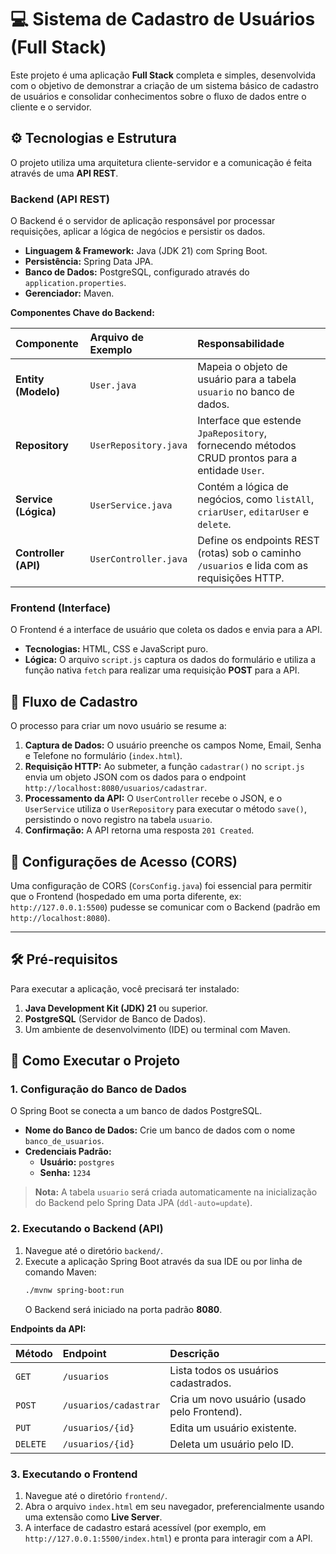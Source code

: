 # 💻 Sistema de Cadastro de Usuários (Full Stack)

Este projeto é uma aplicação **Full Stack** completa e simples, desenvolvida com o objetivo de demonstrar a criação de um sistema básico de cadastro de usuários e consolidar conhecimentos sobre o fluxo de dados entre o cliente e o servidor.

## ⚙️ Tecnologias e Estrutura

O projeto utiliza uma arquitetura cliente-servidor e a comunicação é feita através de uma **API REST**.

### Backend (API REST)

O Backend é o servidor de aplicação responsável por processar requisições, aplicar a lógica de negócios e persistir os dados.

* **Linguagem & Framework:** Java (JDK 21) com Spring Boot.
* **Persistência:** Spring Data JPA.
* **Banco de Dados:** PostgreSQL, configurado através do `application.properties`.
* **Gerenciador:** Maven.

**Componentes Chave do Backend:**

| Componente | Arquivo de Exemplo | Responsabilidade |
| :--- | :--- | :--- |
| **Entity (Modelo)** | `User.java` | Mapeia o objeto de usuário para a tabela `usuario` no banco de dados. |
| **Repository** | `UserRepository.java` | Interface que estende `JpaRepository`, fornecendo métodos CRUD prontos para a entidade `User`. |
| **Service (Lógica)** | `UserService.java` | Contém a lógica de negócios, como `listAll`, `criarUser`, `editarUser` e `delete`. |
| **Controller (API)** | `UserController.java` | Define os endpoints REST (rotas) sob o caminho `/usuarios` e lida com as requisições HTTP. |

### Frontend (Interface)

O Frontend é a interface de usuário que coleta os dados e envia para a API.

* **Tecnologias:** HTML, CSS e JavaScript puro.
* **Lógica:** O arquivo `script.js` captura os dados do formulário e utiliza a função nativa `fetch` para realizar uma requisição **POST** para a API.

## 🔄 Fluxo de Cadastro

O processo para criar um novo usuário se resume a:

1.  **Captura de Dados:** O usuário preenche os campos Nome, Email, Senha e Telefone no formulário (`index.html`).
2.  **Requisição HTTP:** Ao submeter, a função `cadastrar()` no `script.js` envia um objeto JSON com os dados para o endpoint `http://localhost:8080/usuarios/cadastrar`.
3.  **Processamento da API:** O `UserController` recebe o JSON, e o `UserService` utiliza o `UserRepository` para executar o método `save()`, persistindo o novo registro na tabela `usuario`.
4.  **Confirmação:** A API retorna uma resposta `201 Created`.

## 🔑 Configurações de Acesso (CORS)

Uma configuração de CORS (`CorsConfig.java`) foi essencial para permitir que o Frontend (hospedado em uma porta diferente, ex: `http://127.0.0.1:5500`) pudesse se comunicar com o Backend (padrão em `http://localhost:8080`).

---

## 🛠️ Pré-requisitos

Para executar a aplicação, você precisará ter instalado:

1.  **Java Development Kit (JDK) 21** ou superior.
2.  **PostgreSQL** (Servidor de Banco de Dados).
3.  Um ambiente de desenvolvimento (IDE) ou terminal com Maven.

## 🚀 Como Executar o Projeto

### 1. Configuração do Banco de Dados

O Spring Boot se conecta a um banco de dados PostgreSQL.

* **Nome do Banco de Dados:** Crie um banco de dados com o nome `banco_de_usuarios`.
* **Credenciais Padrão:**
    * **Usuário:** `postgres`
    * **Senha:** `1234`

> **Nota:** A tabela `usuario` será criada automaticamente na inicialização do Backend pelo Spring Data JPA (`ddl-auto=update`).

### 2. Executando o Backend (API)

1.  Navegue até o diretório `backend/`.
2.  Execute a aplicação Spring Boot através da sua IDE ou por linha de comando Maven:
    ```bash
    ./mvnw spring-boot:run
    ```
    O Backend será iniciado na porta padrão **8080**.

**Endpoints da API:**

| Método | Endpoint | Descrição |
| :--- | :--- | :--- |
| `GET` | `/usuarios` | Lista todos os usuários cadastrados. |
| `POST` | `/usuarios/cadastrar` | Cria um novo usuário (usado pelo Frontend). |
| `PUT` | `/usuarios/{id}` | Edita um usuário existente. |
| `DELETE` | `/usuarios/{id}` | Deleta um usuário pelo ID. |

### 3. Executando o Frontend

1.  Navegue até o diretório `frontend/`.
2.  Abra o arquivo `index.html` em seu navegador, preferencialmente usando uma extensão como **Live Server**.
3.  A interface de cadastro estará acessível (por exemplo, em `http://127.0.0.1:5500/index.html`) e pronta para interagir com a API.

